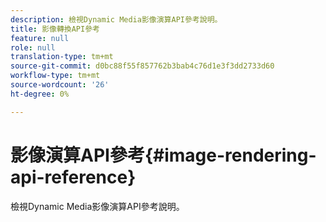 ```yaml
---
description: 檢視Dynamic Media影像演算API參考說明。
title: 影像轉換API參考
feature: null
role: null
translation-type: tm+mt
source-git-commit: d0bc88f55f857762b3bab4c76d1e3f3dd2733d60
workflow-type: tm+mt
source-wordcount: '26'
ht-degree: 0%

---
```



# 影像演算API參考{#image-rendering-api-reference}

檢視Dynamic Media影像演算API參考說明。

